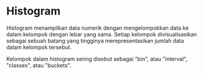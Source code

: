 # Histogram

Histogram menampilkan data numerik dengan mengelompokkan data ke dalam kelompok dengan lebar yang sama. Setiap kelompok divisualisasikan sebagai sebuah batang yang tingginya merepresentasikan jumlah data dalam kelompok tersebut.

Kelompok dalam histogram sering disebut sebagai "bin", atau "interval", "classes", atau "buckets".

